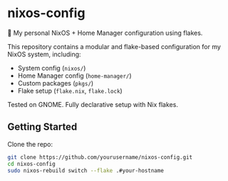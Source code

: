 # nixos-config

🧊 My personal NixOS + Home Manager configuration using flakes.

This repository contains a modular and flake-based configuration for my NixOS system, including:

- System config (`nixos/`)
- Home Manager config (`home-manager/`)
- Custom packages (`pkgs/`)
- Flake setup (`flake.nix`, `flake.lock`)

Tested on GNOME. Fully declarative setup with Nix flakes.

## Getting Started

Clone the repo:

```bash
git clone https://github.com/yourusername/nixos-config.git
cd nixos-config
sudo nixos-rebuild switch --flake .#your-hostname
